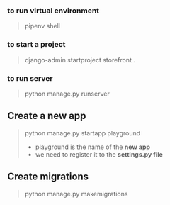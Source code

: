 ### to run virtual environment

> pipenv shell

<!-- ### to run a command inside virtual environment

> pipenv run -->

### to start a project

> django-admin startproject storefront .

### to run server

> python manage.py runserver

## Create a new app

> python manage.py startapp playground
>
> - playground is the name of the **new app**
> - we need to register it to the **settings.py file**

## Create migrations

> python manage.py makemigrations
